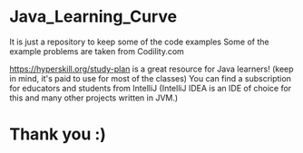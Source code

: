 # Java_Learning_Curve
It is just a repository to keep some of the code examples
Some of the example problems are taken from Codility.com

https://hyperskill.org/study-plan is a great resource for Java learners! (keep in mind, it's paid to use for most of the classes)
You can find a subscription for educators and students from IntelliJ
(IntelliJ IDEA is an IDE of choice for this and many other projects written in JVM.)

# Thank you :)
